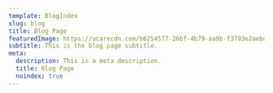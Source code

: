 ```yaml
---
template: BlogIndex
slug: blog
title: Blog Page
featuredImage: https://ucarecdn.com/b6254577-26bf-4b79-aa9b-f3793e2aebdc/
subtitle: This is the blog page subtitle.
meta:
  description: This is a meta description.
  title: Blog Page
  noindex: true
---
```

